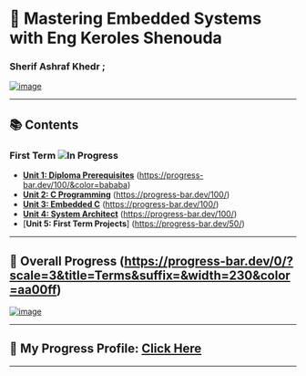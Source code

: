 # 🚀 Mastering Embedded Systems with Eng Keroles Shenouda
### Sherif Ashraf Khedr ;

[![image](https://github.com/sherifkhadr/Mastering-Embedded-System-With-K.S/blob/main/Images/00_Top_In_First_Exam.jpg)](https://www.learn-in-depth-store.com/certificate/sherifkhadr1%40gmail.com)

---

## 📚 Contents

### First Term ![In Progress](https://progress-bar.dev/100/?title=InProgress)

- [**Unit 1: Diploma Prerequisites**](https://github.com/sherifkhadr/Mastering-Embedded-System-With-K.S) (https://progress-bar.dev/100/&color=bababa)
- [**Unit 2: C Programming**](01_Unit2_C_Programming) (https://progress-bar.dev/100/)
- [**Unit 3: Embedded C**](02_Unit3_Embedded_C) (https://progress-bar.dev/100/)
- [**Unit 4: System Architect**](03_Unit4_System_Architect) (https://progress-bar.dev/100/)
- [**Unit 5: First Term Projects**] (https://progress-bar.dev/50/)

---

## 🚀 Overall Progress (https://progress-bar.dev/0/?scale=3&title=Terms&suffix=&width=230&color=aa00ff)

[![image](https://github.com/sherifkhadr/Mastering-Embedded-System-With-K.S/blob/main/Images/01_certification.png)](https://www.learn-in-depth-store.com/certificate/sherifkhadr1%40gmail.com)

---

## 🌟 My Progress Profile: [Click Here](https://www.learn-in-depth-store.com/certificate/sherifkhadr1%40gmail.com)

---
